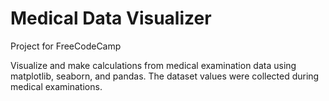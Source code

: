 # Medical Data Visualizer

Project for FreeCodeCamp

Visualize and make calculations from medical examination data using matplotlib, seaborn, and pandas. The dataset values were collected during medical examinations.
